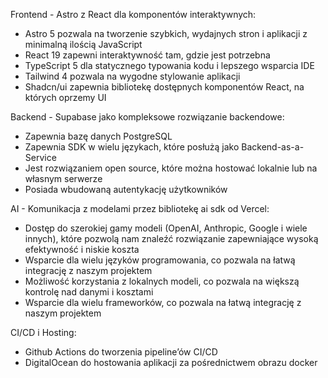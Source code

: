 Frontend - Astro z React dla komponentów interaktywnych:
- Astro 5 pozwala na tworzenie szybkich, wydajnych stron i aplikacji z minimalną ilością JavaScript
- React 19 zapewni interaktywność tam, gdzie jest potrzebna
- TypeScript 5 dla statycznego typowania kodu i lepszego wsparcia IDE
- Tailwind 4 pozwala na wygodne stylowanie aplikacji
- Shadcn/ui zapewnia bibliotekę dostępnych komponentów React, na których oprzemy UI

Backend - Supabase jako kompleksowe rozwiązanie backendowe:
- Zapewnia bazę danych PostgreSQL
- Zapewnia SDK w wielu językach, które posłużą jako Backend-as-a-Service
- Jest rozwiązaniem open source, które można hostować lokalnie lub na własnym serwerze
- Posiada wbudowaną autentykację użytkowników

AI - Komunikacja z modelami przez bibliotekę ai sdk od Vercel:
- Dostęp do szerokiej gamy modeli (OpenAI, Anthropic, Google i wiele innych), które pozwolą nam znaleźć rozwiązanie zapewniające wysoką efektywność i niskie koszta
- Wsparcie dla wielu języków programowania, co pozwala na łatwą integrację z naszym projektem
- Możliwość korzystania z lokalnych modeli, co pozwala na większą kontrolę nad danymi i kosztami
- Wsparcie dla wielu frameworków, co pozwala na łatwą integrację z naszym projektem

CI/CD i Hosting:
- Github Actions do tworzenia pipeline’ów CI/CD
- DigitalOcean do hostowania aplikacji za pośrednictwem obrazu docker